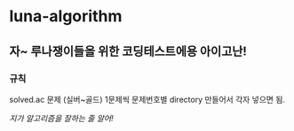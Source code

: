 # luna-algorithm

## 자~ 루나쟁이들을 위한 코딩테스트에용 아이고난!

### 규칙
solved.ac 문제 (실버~골드) 1문제씩 문제번호별 directory 만들어서 각자 넣으면 됨. 

_지가 알고리즘을 잘하는 줄 알어!_
